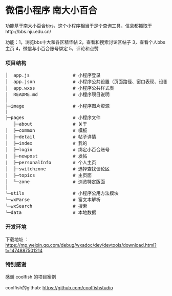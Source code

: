 # 微信小程序 南大小百合
功能基于南大小百合bbs，这个小程序相当于是个查询工具，信息都抓取于http://bbs.nju.edu.cn/


功能：1，浏览bbs十大和各区精华帖
     2，查看和搜索讨论区帖子
     3，查看个人bbs主页
     4，微信与小百合账号绑定
     5，评论和点赞

### 项目结构
<pre>
│  app.js                # 小程序登录
│  app.json              # 小程序公共设置（页面路径、窗口表现、设置网络超时时间、设置多tab）
│  app.wxss              # 小程序公共样式表
│  README.md             # 小程序项目说明
│  
├─image                  # 小程序图片资源
|
├─pages                  # 小程序文件
   ├─about               # 关于
│  ├─common              # 模板
│  ├─detail              # 帖子详情
│  ├─index               # 我的
│  ├─login               # 绑定小百合账号
|  ├─newpost             # 发帖
|  ├─personalInfo        # 个人主页
│  ├─switchzone          # 选择查找谈论区
│  ├─topics              # 主页面
│  └─zone                # 浏览特定版面
│          
└─utils                  # 小程序公用方法模块         
└─wxParse                # 富文本解析
└─wxSearch               # 搜索
└─data                   # 本地数据
</pre>


### 开发环境
下载地址 ：https://mp.weixin.qq.com/debug/wxadoc/dev/devtools/download.html?t=1474887501214





### 特别感谢
感谢 coolfish 的项目案例

coolfish的github: https://github.com/coolfishstudio
